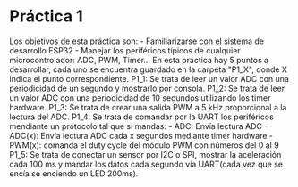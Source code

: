 # Práctica 1
Los objetivos de esta práctica son:
	- Familiarizarse con el sistema de desarrollo ESP32
	- Manejar los periféricos típicos de cualquier microcontrolador: ADC, PWM, Timer...
En esta práctica hay 5 puntos a desarrollar, cada uno se encuentra guardado en la carpeta "P1_X", donde X indica el punto correspondiente. 
P1_1: Se trata de leer un valor ADC con una periodicidad de un segundo y mostrarlo por consola.
P1_2: Se trata de leer un valor ADC con una periodicidad de 10 segundos utilizando los timer hardware.
P1_3: Se trata de crear una salida PWM a 5 kHz proporcional a la lectura del ADC.
P1_4: Se trata de comandar por la UART los periféricos mendiante un protocolo tal que si mandas:
	- ADC: Envía lectura ADC
	- ADC(x): Envía lectura ADC cada x segundos mediante timer hardware
	- PWM(x): comanda el duty cycle del módulo PWM con números del 0 al 9
P1_5: Se trata de conectar un sensor por I2C o SPI, mostrar la aceleración cada 100 ms y mandar los datos cada segundo vía UART(cada vez que se encía se enciendo un LED 200ms).
